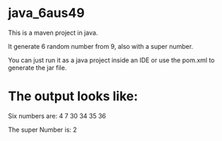 # java_6aus49

This is a maven project in java.

It generate 6 random number from 9, also with a super number.

You can just run it as a java project inside an IDE or use the pom.xml to generate the jar file.


# The output looks like:

Six numbers are:
4 7 30 34 35 36

The super Number is:
2



